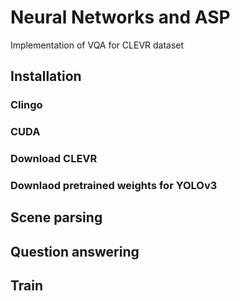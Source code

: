# Neural Networks and ASP

Implementation of VQA for CLEVR dataset

## Installation

### Clingo

### CUDA

### Download CLEVR

### Downlaod pretrained weights for YOLOv3

## Scene parsing

## Question answering

## Train

